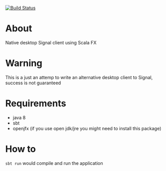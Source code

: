[![Build Status](https://travis-ci.org/ayoub-benali/signal-desktop-client.svg?branch=master)](https://travis-ci.org/ayoub-benali/signal-desktop-client)

# About
Native desktop Signal client using Scala FX

# Warning 
This is a just an attemp to write an alternative desktop client to Signal, success is not guaranteed 

# Requirements
* java 8
* sbt
* openjfx (if you use open jdk/jre you might need to install this package)

# How to
`sbt run` would compile and run the application

